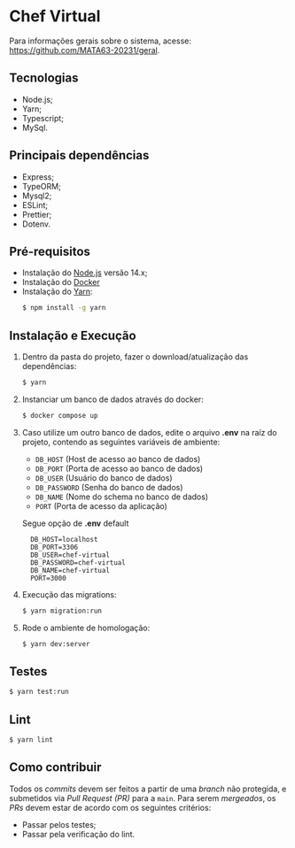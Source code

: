 # Chef Virtual

Para informações gerais sobre o sistema, acesse: https://github.com/MATA63-20231/geral.

## Tecnologias
* Node.js;
* Yarn;
* Typescript;
* MySql.

## Principais dependências
* Express;
* TypeORM;
* Mysql2;
* ESLint;
* Prettier;
* Dotenv.

## Pré-requisitos
* Instalação do [Node.js](https://nodejs.org/en/download) versão 14.x;
* Instalação do [Docker](https://docs.docker.com/engine/install/)
* Instalação do [Yarn](https://yarnpkg.com/):
   ```bash
   $ npm install -g yarn
   ```

## Instalação e Execução
1. Dentro da pasta do projeto, fazer o download/atualização das dependências:
   ```bash
   $ yarn
   ```
2. Instanciar um banco de dados através do docker:
    ```bash
   $ docker compose up
   ```

3. Caso utilize um outro banco de dados, edite o arquivo **.env** na raíz do projeto, contendo as seguintes variáveis de ambiente:
    * `DB_HOST` (Host de acesso ao banco de dados)
    * `DB_PORT` (Porta de acesso ao banco de dados)
    * `DB_USER` (Usuário do banco de dados)
    * `DB_PASSWORD` (Senha do banco de dados)
    * `DB_NAME` (Nome do schema no banco de dados)
    * `PORT` (Porta de acesso da aplicação)

    Segue opção de **.env** default
    ```
      DB_HOST=localhost
      DB_PORT=3306
      DB_USER=chef-virtual
      DB_PASSWORD=chef-virtual
      DB_NAME=chef-virtual
      PORT=3000
    ```
  
4. Execução das migrations:
   ```bash
   $ yarn migration:run
   ```

5. Rode o ambiente de homologação:
   ```bash
   $ yarn dev:server
   ```

## Testes
```bash
$ yarn test:run
```

## Lint
```bash
$ yarn lint
```

## Como contribuir
Todos os _commits_ devem ser feitos a partir de uma _branch_ não protegida, e submetidos via _Pull Request (PR)_ para a `main`. Para serem _mergeados_, os _PRs_ devem estar de acordo com os seguintes critérios:

- Passar pelos testes;
- Passar pela verificação do lint.
